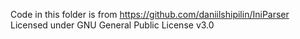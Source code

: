 Code in this folder is from https://github.com/daniilshipilin/IniParser  
Licensed under GNU General Public License v3.0